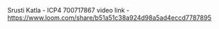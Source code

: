 Srusti Katla - ICP4
700717867
video link - https://www.loom.com/share/b51a51c38a924d98a5ad4eccd7787895

